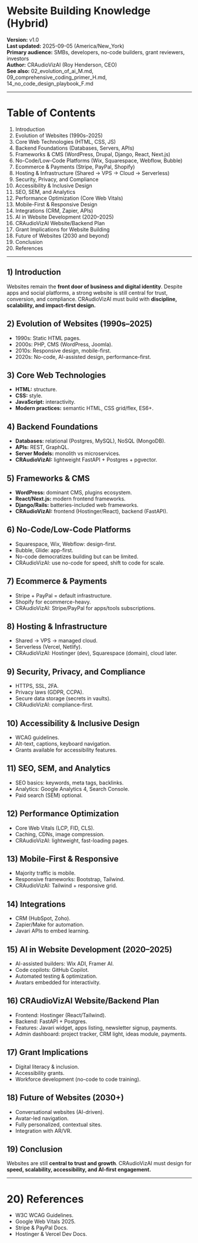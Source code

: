 # Website Building Knowledge (Hybrid)

**Version:** v1.0  
**Last updated:** 2025-09-05 (America/New_York)  
**Primary audience:** SMBs, developers, no-code builders, grant reviewers, investors  
**Author:** CRAudioVizAI (Roy Henderson, CEO)  
**See also:** 02_evolution_of_ai_M.md, 09_comprehensive_coding_primer_H.md, 14_no_code_design_playbook_F.md

---
# Table of Contents
1. Introduction  
2. Evolution of Websites (1990s–2025)  
3. Core Web Technologies (HTML, CSS, JS)  
4. Backend Foundations (Databases, Servers, APIs)  
5. Frameworks & CMS (WordPress, Drupal, Django, React, Next.js)  
6. No-Code/Low-Code Platforms (Wix, Squarespace, Webflow, Bubble)  
7. Ecommerce & Payments (Stripe, PayPal, Shopify)  
8. Hosting & Infrastructure (Shared → VPS → Cloud → Serverless)  
9. Security, Privacy, and Compliance  
10. Accessibility & Inclusive Design  
11. SEO, SEM, and Analytics  
12. Performance Optimization (Core Web Vitals)  
13. Mobile-First & Responsive Design  
14. Integrations (CRM, Zapier, APIs)  
15. AI in Website Development (2020–2025)  
16. CRAudioVizAI Website/Backend Plan  
17. Grant Implications for Website Building  
18. Future of Websites (2030 and beyond)  
19. Conclusion  
20. References  

---
## 1) Introduction
Websites remain the **front door of business and digital identity**. Despite apps and social platforms, a strong website is still central for trust, conversion, and compliance. CRAudioVizAI must build with **discipline, scalability, and impact-first design.**

## 2) Evolution of Websites (1990s–2025)
- 1990s: Static HTML pages.  
- 2000s: PHP, CMS (WordPress, Joomla).  
- 2010s: Responsive design, mobile-first.  
- 2020s: No-code, AI-assisted design, performance-first.  

## 3) Core Web Technologies
- **HTML:** structure.  
- **CSS:** style.  
- **JavaScript:** interactivity.  
- **Modern practices:** semantic HTML, CSS grid/flex, ES6+.  

## 4) Backend Foundations
- **Databases:** relational (Postgres, MySQL), NoSQL (MongoDB).  
- **APIs:** REST, GraphQL.  
- **Server Models:** monolith vs microservices.  
- **CRAudioVizAI:** lightweight FastAPI + Postgres + pgvector.  

## 5) Frameworks & CMS
- **WordPress:** dominant CMS, plugins ecosystem.  
- **React/Next.js:** modern frontend frameworks.  
- **Django/Rails:** batteries-included web frameworks.  
- **CRAudioVizAI:** frontend (Hostinger/React), backend (FastAPI).  

## 6) No-Code/Low-Code Platforms
- Squarespace, Wix, Webflow: design-first.  
- Bubble, Glide: app-first.  
- No-code democratizes building but can be limited.  
- CRAudioVizAI: use no-code for speed, shift to code for scale.  

## 7) Ecommerce & Payments
- Stripe + PayPal = default infrastructure.  
- Shopify for ecommerce-heavy.  
- CRAudioVizAI: Stripe/PayPal for apps/tools subscriptions.  

## 8) Hosting & Infrastructure
- Shared → VPS → managed cloud.  
- Serverless (Vercel, Netlify).  
- CRAudioVizAI: Hostinger (dev), Squarespace (domain), cloud later.  

## 9) Security, Privacy, and Compliance
- HTTPS, SSL, 2FA.  
- Privacy laws (GDPR, CCPA).  
- Secure data storage (secrets in vaults).  
- CRAudioVizAI: compliance-first.  

## 10) Accessibility & Inclusive Design
- WCAG guidelines.  
- Alt-text, captions, keyboard navigation.  
- Grants available for accessibility features.  

## 11) SEO, SEM, and Analytics
- SEO basics: keywords, meta tags, backlinks.  
- Analytics: Google Analytics 4, Search Console.  
- Paid search (SEM) optional.  

## 12) Performance Optimization
- Core Web Vitals (LCP, FID, CLS).  
- Caching, CDNs, image compression.  
- CRAudioVizAI: lightweight, fast-loading pages.  

## 13) Mobile-First & Responsive
- Majority traffic is mobile.  
- Responsive frameworks: Bootstrap, Tailwind.  
- CRAudioVizAI: Tailwind + responsive grid.  

## 14) Integrations
- CRM (HubSpot, Zoho).  
- Zapier/Make for automation.  
- Javari APIs to embed learning.  

## 15) AI in Website Development (2020–2025)
- AI-assisted builders: Wix ADI, Framer AI.  
- Code copilots: GitHub Copilot.  
- Automated testing & optimization.  
- Avatars embedded for interactivity.  

## 16) CRAudioVizAI Website/Backend Plan
- Frontend: Hostinger (React/Tailwind).  
- Backend: FastAPI + Postgres.  
- Features: Javari widget, apps listing, newsletter signup, payments.  
- Admin dashboard: project tracker, CRM light, ideas module, payments.  

## 17) Grant Implications
- Digital literacy & inclusion.  
- Accessibility grants.  
- Workforce development (no-code to code training).  

## 18) Future of Websites (2030+)
- Conversational websites (AI-driven).  
- Avatar-led navigation.  
- Fully personalized, contextual sites.  
- Integration with AR/VR.  

## 19) Conclusion
Websites are still **central to trust and growth**. CRAudioVizAI must design for **speed, scalability, accessibility, and AI-first engagement.**

---
# 20) References
- W3C WCAG Guidelines.  
- Google Web Vitals 2025.  
- Stripe & PayPal Docs.  
- Hostinger & Vercel Dev Docs.  
